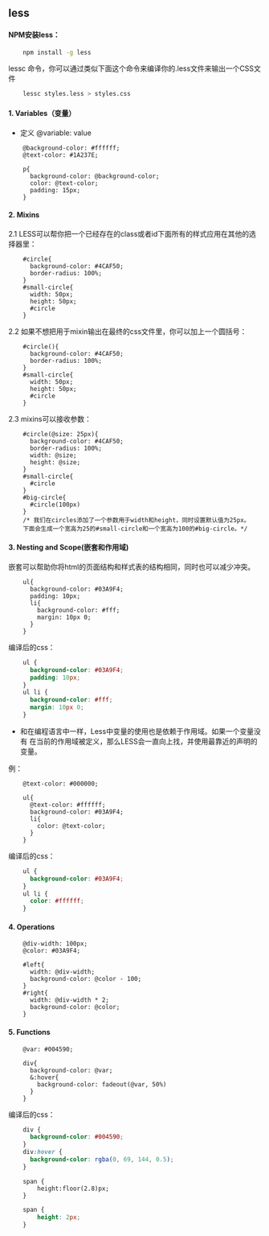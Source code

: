 ## less

#### NPM安装less：
```bash
    npm install -g less
```
lessc  命令，你可以通过类似下面这个命令来编译你的.less文件来输出一个CSS文件
```bash
    lessc styles.less > styles.css
```

#### 1. Variables（变量）

* 定义 @variable: value

```less
    @background-color: #ffffff;
    @text-color: #1A237E;
    
    p{
      background-color: @background-color;
      color: @text-color;
      padding: 15px;
    }
```

#### 2. Mixins

2.1 LESS可以帮你把一个已经存在的class或者id下面所有的样式应用在其他的选择器里：
```less
    #circle{
      background-color: #4CAF50;
      border-radius: 100%;
    }
    #small-circle{
      width: 50px;
      height: 50px;
      #circle
    }
```

2.2 如果不想把用于mixin输出在最终的css文件里，你可以加上一个圆括号：
```less
    #circle(){
      background-color: #4CAF50;
      border-radius: 100%;
    }
    #small-circle{
      width: 50px;
      height: 50px;
      #circle
    }
```

2.3 mixins可以接收参数：
```less
    #circle(@size: 25px){
      background-color: #4CAF50;
      border-radius: 100%;
      width: @size;
      height: @size;
    }
    #small-circle{
      #circle
    }
    #big-circle{
      #circle(100px)
    }
    /* 我们在circles添加了一个参数用于width和height，同时设置默认值为25px。
    下面会生成一个宽高为25的#small-circle和一个宽高为100的#big-circle。*/
```

#### 3. Nesting and Scope(嵌套和作用域)
嵌套可以帮助你将html的页面结构和样式表的结构相同，同时也可以减少冲突。
```less
    ul{
      background-color: #03A9F4;
      padding: 10px;
      li{
        background-color: #fff;
        margin: 10px 0;
      }
    }
```

编译后的css：
```css
    ul {
      background-color: #03A9F4;
      padding: 10px;
    }
    ul li {
      background-color: #fff;
      margin: 10px 0;
    }
```

* 和在编程语言中一样，Less中变量的使用也是依赖于作用域。如果一个变量没有
在当前的作用域被定义，那么LESS会一直向上找，并使用最靠近的声明的变量。

例：
```less
    @text-color: #000000;
    
    ul{
      @text-color: #ffffff;
      background-color: #03A9F4;
      li{
        color: @text-color;
      }
    }
```

编译后的css：
```css
    ul {
      background-color: #03A9F4;
    }
    ul li {
      color: #ffffff;
    }
```


#### 4. Operations

```less
    @div-width: 100px;
    @color: #03A9F4;
    
    #left{
      width: @div-width;
      background-color: @color - 100;
    }
    #right{
      width: @div-width * 2;
      background-color: @color;
    }
```



#### 5. Functions

```less
    @var: #004590;
    
    div{
      background-color: @var;
      &:hover{
        background-color: fadeout(@var, 50%)
      }
    }
```

编译后的css：
```css
    div {
      background-color: #004590;
    }
    div:hover {
      background-color: rgba(0, 69, 144, 0.5);
    }

```

```less
    span {  
        height:floor(2.8)px;  
    }  

```

```css
    span {
        height: 2px;
    }

```